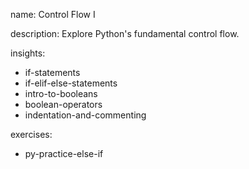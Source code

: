 name: Control Flow I

description: Explore Python's fundamental control flow.

insights:
  - if-statements
  - if-elif-else-statements
  - intro-to-booleans
  - boolean-operators
  - indentation-and-commenting

exercises:
  - py-practice-else-if
